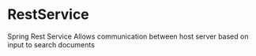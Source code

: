 # RestService
Spring Rest Service
Allows communication between host server based on input to search documents

